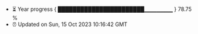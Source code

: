 - ⏳ Year progress { ███████████████████████▁▁▁▁▁▁▁ } 78.75 %
- ⏰ Updated on Sun, 15 Oct 2023 10:16:42 GMT

